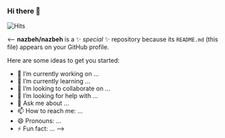 ### Hi there 🌱
 
<img src="https://hitcounter.pythonanywhere.com/count/tag.svg?url=https%3A%2F%2Fgithub.com%2Fnazbeh" alt="Hits">

<--
**nazbeh/nazbeh** is a ✨ _special_ ✨ repository because its `README.md` (this file) appears on your GitHub profile.

Here are some ideas to get you started:

- 🔭 I’m currently working on ...
- 🌱 I’m currently learning ...
- 👯 I’m looking to collaborate on ...
- 🤔 I’m looking for help with ...
- 💬 Ask me about ...
- 📫 How to reach me: ...
- 😄 Pronouns: ...
- ⚡ Fun fact: ...
-->
